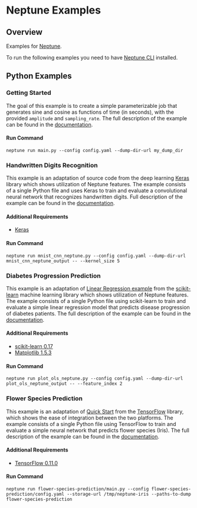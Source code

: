# Neptune Examples

## Overview

Examples for
<a target="_blank" href="https://neptune.deepsense.io">Neptune</a>.

To run the following examples you need to have
<a target="_blank" href="https://neptune.deepsense.io/versions/latest/downloads.html">Neptune CLI</a>
installed.

## Python Examples

### Getting Started
The goal of this example is to create a simple parameterizable job
that generates sine and cosine as functions of time (in seconds),
with the provided `amplitude` and `sampling_rate`.
The full description of the example can be found in the
<a target="_blank" href="https://neptune.deepsense.io/versions/latest/getting-started.html">documentation</a>.

#### Run Command

    neptune run main.py --config config.yaml --dump-dir-url my_dump_dir

### Handwritten Digits Recognition
This example is an adaptation of source code from the deep learning
<a target="_blank" href="https://keras.io/">Keras</a>
library which shows utilization of Neptune features.
The example consists of a single Python file and uses Keras
to train and evaluate a convolutional neural network that recognizes handwritten digits.
Full description of the example can be found in the
<a target="_blank" href="https://neptune.deepsense.io/versions/latest/examples/handwritten-digits-recognition.html">documentation</a>.

#### Additional Requirements

* <a target="_blank" href="https://keras.io/">Keras</a>

#### Run Command

    neptune run mnist_cnn_neptune.py --config config.yaml --dump-dir-url mnist_cnn_neptune_output -- --kernel_size 5

### Diabetes Progression Prediction
This example is an adaptation of
<a target="_blank" href="http://scikit-learn.org/stable/auto_examples/linear_model/plot_ols.html">Linear Regression example</a>
from the <a target="_blank" href="http://scikit-learn.org/stable/">scikit-learn</a>
machine learning library which shows utilization of Neptune features.
The example consists of a single Python file using scikit-learn to train and evaluate a simple linear regression model
that predicts disease progression of diabetes patients.
The full description of the example can be found in the
<a target="_blank" href="https://neptune.deepsense.io/versions/latest/examples/diabetes-progression-prediction.html">documentation</a>.

#### Additional Requirements

* <a target="_blank" href="http://scikit-learn.org/stable/install.html">scikit-learn 0.17</a>
* <a target="_blank" href="http://matplotlib.org/users/installing.html">Matplotlib 1.5.3</a>

#### Run Command

    neptune run plot_ols_neptune.py --config config.yaml --dump-dir-url plot_ols_neptune_output -- --feature_index 2

### Flower Species Prediction
This example is an adaptation of
<a target="_blank" href="https://www.tensorflow.org/versions/r0.11/tutorials/tflearn/index.html">Quick Start</a>
from the <a target="_blank" href="https://www.tensorflow.org/">TensorFlow</a>
library, which shows the ease of integration between the two platforms.
The example consists of a single Python file using TensorFlow to train and evaluate a simple
neural network that predicts flower species (Iris).
The full description of the example can be found in the
<a target="_blank" href="https://neptune.deepsense.io/versions/latest/examples/flower-species-prediction.html">documentation</a>.

#### Additional Requirements

* <a target="_blank" href="https://www.tensorflow.org/versions/r0.11/get_started/os_setup.html#download-and-setup">TensorFlow 0.11.0</a>

#### Run Command

    neptune run flower-species-prediction/main.py --config flower-species-prediction/config.yaml --storage-url /tmp/neptune-iris --paths-to-dump flower-species-prediction
